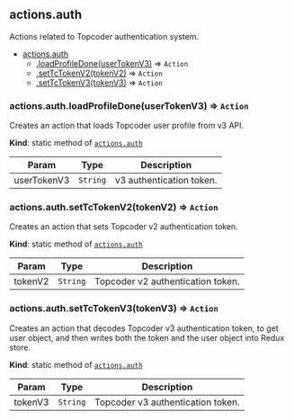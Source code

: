 <a name="module_actions.auth"></a>

## actions.auth
Actions related to Topcoder authentication system.


* [actions.auth](#module_actions.auth)
    * [.loadProfileDone(userTokenV3)](#module_actions.auth.loadProfileDone) ⇒ <code>Action</code>
    * [.setTcTokenV2(tokenV2)](#module_actions.auth.setTcTokenV2) ⇒ <code>Action</code>
    * [.setTcTokenV3(tokenV3)](#module_actions.auth.setTcTokenV3) ⇒ <code>Action</code>

<a name="module_actions.auth.loadProfileDone"></a>

### actions.auth.loadProfileDone(userTokenV3) ⇒ <code>Action</code>
Creates an action that loads Topcoder user profile from v3 API.

**Kind**: static method of [<code>actions.auth</code>](#module_actions.auth)  

| Param | Type | Description |
| --- | --- | --- |
| userTokenV3 | <code>String</code> | v3 authentication token. |

<a name="module_actions.auth.setTcTokenV2"></a>

### actions.auth.setTcTokenV2(tokenV2) ⇒ <code>Action</code>
Creates an action that sets Topcoder v2 authentication token.

**Kind**: static method of [<code>actions.auth</code>](#module_actions.auth)  

| Param | Type | Description |
| --- | --- | --- |
| tokenV2 | <code>String</code> | Topcoder v2 authentication token. |

<a name="module_actions.auth.setTcTokenV3"></a>

### actions.auth.setTcTokenV3(tokenV3) ⇒ <code>Action</code>
Creates an action that decodes Topcoder v3 authentication token,
to get user object, and then writes both the token and the user object into
Redux store.

**Kind**: static method of [<code>actions.auth</code>](#module_actions.auth)  

| Param | Type | Description |
| --- | --- | --- |
| tokenV3 | <code>String</code> | Topcoder v3 authentication token. |


